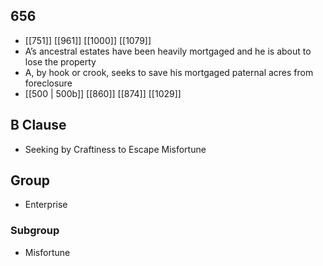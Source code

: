 ## 656
- [[751]] [[961]] [[1000]] [[1079]] 
- A’s ancestral estates have been heavily mortgaged and he is about to lose the property
- A, by hook or crook, seeks to save his mortgaged paternal acres from foreclosure
- [[500 | 500b]] [[860]] [[874]] [[1029]] 

## B Clause
- Seeking by Craftiness to Escape Misfortune

## Group
- Enterprise

### Subgroup
- Misfortune

